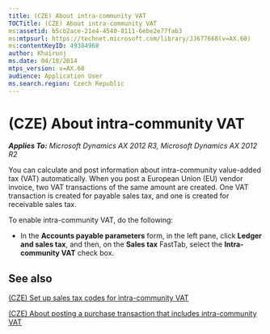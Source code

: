 ```yaml
---
title: (CZE) About intra-community VAT
TOCTitle: (CZE) About intra-community VAT
ms:assetid: b5cb2ace-21e4-4540-8111-6ebe2e77fab3
ms:mtpsurl: https://technet.microsoft.com/library/JJ677668(v=AX.60)
ms:contentKeyID: 49384968
author: Khairunj
ms.date: 04/18/2014
mtps_version: v=AX.60
audience: Application User
ms.search.region: Czech Republic
---
```


# (CZE) About intra-community VAT 


_**Applies To:** Microsoft Dynamics AX 2012 R3, Microsoft Dynamics AX 2012 R2_

You can calculate and post information about intra-community value-added tax (VAT) automatically. When you post a European Union (EU) vendor invoice, two VAT transactions of the same amount are created. One VAT transaction is created for payable sales tax, and one is created for receivable sales tax.

To enable intra-community VAT, do the following:

  - In the **Accounts payable parameters** form, in the left pane, click **Ledger and sales tax**, and then, on the **Sales tax** FastTab, select the **Intra-community VAT** check box.

## See also

[(CZE) Set up sales tax codes for intra-community VAT](cze-set-up-sales-tax-codes-for-intra-community-vat.md)

[(CZE) About posting a purchase transaction that includes intra-community VAT](cze-about-posting-a-purchase-transaction-that-includes-intra-community-vat.md)

  


